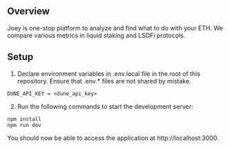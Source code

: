 ## Overview
Joey is one-stop platform to analyze and find what to do with your ETH.
We compare various metrics in liquid staking and LSDFi protocols.

## Setup

1. Declare environment variables in .env.local file in the root of this repository.
Ensure that .env.* files are not shared by mistake.

```
DUNE_API_KEY = <dune_api_key>
```

2. Run the following commands to start the development server:

```
npm install
npm run dev
```

You should now be able to access the application at http://localhost:3000.
